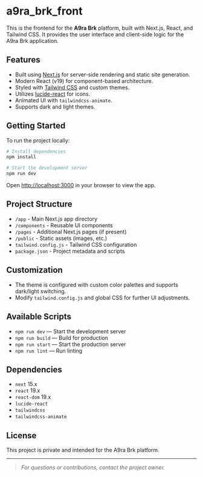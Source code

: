 # a9ra_brk_front

This is the frontend for the **A9ra Brk** platform, built with Next.js, React, and Tailwind CSS. It provides the user interface and client-side logic for the A9ra Brk application.

## Features

- Built using [Next.js](https://nextjs.org/) for server-side rendering and static site generation.
- Modern React (v19) for component-based architecture.
- Styled with [Tailwind CSS](https://tailwindcss.com/) and custom themes.
- Utilizes [lucide-react](https://lucide.dev/) for icons.
- Animated UI with `tailwindcss-animate`.
- Supports dark and light themes.

## Getting Started

To run the project locally:

```bash
# Install dependencies
npm install

# Start the development server
npm run dev
```

Open [http://localhost:3000](http://localhost:3000) in your browser to view the app.

## Project Structure

- `/app` - Main Next.js app directory
- `/components` - Reusable UI components
- `/pages` - Additional Next.js pages (if present)
- `/public` - Static assets (images, etc.)
- `tailwind.config.js` - Tailwind CSS configuration
- `package.json` - Project metadata and scripts

## Customization

- The theme is configured with custom color palettes and supports dark/light switching.
- Modify `tailwind.config.js` and global CSS for further UI adjustments.

## Available Scripts

- `npm run dev` — Start the development server
- `npm run build` — Build for production
- `npm run start` — Start the production server
- `npm run lint` — Run linting

## Dependencies

- `next` 15.x
- `react` 19.x
- `react-dom` 19.x
- `lucide-react`
- `tailwindcss`
- `tailwindcss-animate`

## License

This project is private and intended for the A9ra Brk platform.

---

> _For questions or contributions, contact the project owner._
